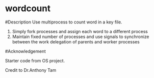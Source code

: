# wordcount
#Description
Use multiprocess to count word in a key file.   

1. Simply fork processes and assign each word to a different process    
2. Maintain fixed number of processes and use signals to synchronize between the work delegation of parents and worker processes

#Acknowledgement  

Starter code from OS project.   

Credit to Dr.Anthony Tam
